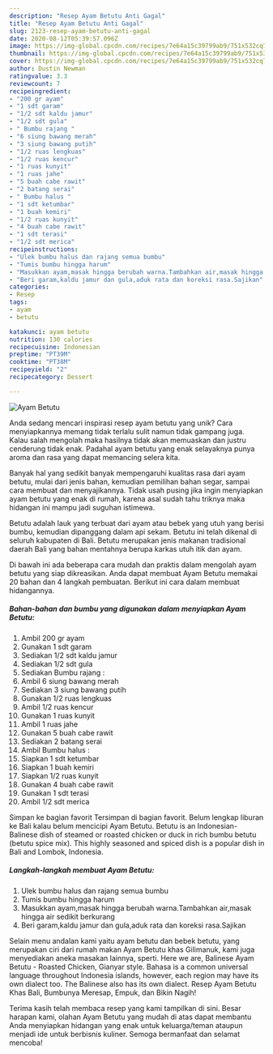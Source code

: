 ```yaml
---
description: "Resep Ayam Betutu Anti Gagal"
title: "Resep Ayam Betutu Anti Gagal"
slug: 2123-resep-ayam-betutu-anti-gagal
date: 2020-08-12T05:39:57.096Z
image: https://img-global.cpcdn.com/recipes/7e64a15c39799ab9/751x532cq70/ayam-betutu-foto-resep-utama.jpg
thumbnail: https://img-global.cpcdn.com/recipes/7e64a15c39799ab9/751x532cq70/ayam-betutu-foto-resep-utama.jpg
cover: https://img-global.cpcdn.com/recipes/7e64a15c39799ab9/751x532cq70/ayam-betutu-foto-resep-utama.jpg
author: Dustin Newman
ratingvalue: 3.3
reviewcount: 7
recipeingredient:
- "200 gr ayam"
- "1 sdt garam"
- "1/2 sdt kaldu jamur"
- "1/2 sdt gula"
- " Bumbu rajang "
- "6 siung bawang merah"
- "3 siung bawang putih"
- "1/2 ruas lengkuas"
- "1/2 ruas kencur"
- "1 ruas kunyit"
- "1 ruas jahe"
- "5 buah cabe rawit"
- "2 batang serai"
- " Bumbu halus "
- "1 sdt ketumbar"
- "1 buah kemiri"
- "1/2 ruas kunyit"
- "4 buah cabe rawit"
- "1 sdt terasi"
- "1/2 sdt merica"
recipeinstructions:
- "Ulek bumbu halus dan rajang semua bumbu"
- "Tumis bumbu hingga harum"
- "Masukkan ayam,masak hingga berubah warna.Tambahkan air,masak hingga air sedikit berkurang"
- "Beri garam,kaldu jamur dan gula,aduk rata dan koreksi rasa.Sajikan"
categories:
- Resep
tags:
- ayam
- betutu

katakunci: ayam betutu 
nutrition: 130 calories
recipecuisine: Indonesian
preptime: "PT39M"
cooktime: "PT38M"
recipeyield: "2"
recipecategory: Dessert

---
```



![Ayam Betutu](https://img-global.cpcdn.com/recipes/7e64a15c39799ab9/751x532cq70/ayam-betutu-foto-resep-utama.jpg)

Anda sedang mencari inspirasi resep ayam betutu yang unik? Cara menyiapkannya memang tidak terlalu sulit namun tidak gampang juga. Kalau salah mengolah maka hasilnya tidak akan memuaskan dan justru cenderung tidak enak. Padahal ayam betutu yang enak selayaknya punya aroma dan rasa yang dapat memancing selera kita.

Banyak hal yang sedikit banyak mempengaruhi kualitas rasa dari ayam betutu, mulai dari jenis bahan, kemudian pemilihan bahan segar, sampai cara membuat dan menyajikannya. Tidak usah pusing jika ingin menyiapkan ayam betutu yang enak di rumah, karena asal sudah tahu triknya maka hidangan ini mampu jadi suguhan istimewa.

Betutu adalah lauk yang terbuat dari ayam atau bebek yang utuh yang berisi bumbu, kemudian dipanggang dalam api sekam. Betutu ini telah dikenal di seluruh kabupaten di Bali. Betutu merupakan jenis makanan tradisional daerah Bali yang bahan mentahnya berupa karkas utuh itik dan ayam.


Di bawah ini ada beberapa cara mudah dan praktis dalam mengolah ayam betutu yang siap dikreasikan. Anda dapat membuat Ayam Betutu memakai 20 bahan dan 4 langkah pembuatan. Berikut ini cara dalam membuat hidangannya.

<!--inarticleads1-->

##### Bahan-bahan dan bumbu yang digunakan dalam menyiapkan Ayam Betutu:

1. Ambil 200 gr ayam
1. Gunakan 1 sdt garam
1. Sediakan 1/2 sdt kaldu jamur
1. Sediakan 1/2 sdt gula
1. Sediakan  Bumbu rajang :
1. Ambil 6 siung bawang merah
1. Sediakan 3 siung bawang putih
1. Gunakan 1/2 ruas lengkuas
1. Ambil 1/2 ruas kencur
1. Gunakan 1 ruas kunyit
1. Ambil 1 ruas jahe
1. Gunakan 5 buah cabe rawit
1. Sediakan 2 batang serai
1. Ambil  Bumbu halus :
1. Siapkan 1 sdt ketumbar
1. Siapkan 1 buah kemiri
1. Siapkan 1/2 ruas kunyit
1. Gunakan 4 buah cabe rawit
1. Gunakan 1 sdt terasi
1. Ambil 1/2 sdt merica


Simpan ke bagian favorit Tersimpan di bagian favorit. Belum lengkap liburan ke Bali kalau belum mencicipi Ayam Betutu. Betutu is an Indonesian-Balinese dish of steamed or roasted chicken or duck in rich bumbu betutu (betutu spice mix). This highly seasoned and spiced dish is a popular dish in Bali and Lombok, Indonesia. 

<!--inarticleads2-->

##### Langkah-langkah membuat Ayam Betutu:

1. Ulek bumbu halus dan rajang semua bumbu
1. Tumis bumbu hingga harum
1. Masukkan ayam,masak hingga berubah warna.Tambahkan air,masak hingga air sedikit berkurang
1. Beri garam,kaldu jamur dan gula,aduk rata dan koreksi rasa.Sajikan


Selain menu andalan kami yaitu ayam betutu dan bebek betutu, yang merupakan ciri dari rumah makan Ayam Betutu khas Gilimanuk, kami juga menyediakan aneka masakan lainnya, sperti. Here we are, Balinese Ayam Betutu - Roasted Chicken, Gianyar style. Bahasa is a common universal language throughout Indonesia islands, however, each region may have its own dialect too. The Balinese also has its own dialect. Resep Ayam Betutu Khas Bali, Bumbunya Meresap, Empuk, dan Bikin Nagih! 

Terima kasih telah membaca resep yang kami tampilkan di sini. Besar harapan kami, olahan Ayam Betutu yang mudah di atas dapat membantu Anda menyiapkan hidangan yang enak untuk keluarga/teman ataupun menjadi ide untuk berbisnis kuliner. Semoga bermanfaat dan selamat mencoba!
